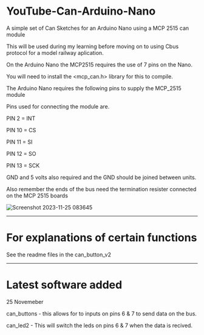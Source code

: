 # YouTube-Can-Arduino-Nano
A simple set of Can Sketches for an Arduino Nano using a MCP 2515 can module

This will be used during my learning before moving on to using Cbus protocol for a model railway aplication.

On the Arduino Nano the MCP2515 requires the use of 7 pins on the Nano.

You will need to install the <mcp_can.h> library for this to compile.

The Arduino Nano requires the following pins to supply the MCP_2515 module

Pins used for connecting the module are.

PIN 2 = INT

PIN 10 = CS

PIN 11 = SI

PIN 12 = SO

PIN 13 = SCK

GND and 5 volts also required and the GND should be joined between units.

Also remember the ends of the bus need the termination resister connected on the MCP 2515 boards

![Screenshot 2023-11-25 083645](https://github.com/johnmholmes/YouTube-Can-Arduino-Nano/assets/60571002/53089285-e6ed-4b93-a4d2-de7615801de3)

----

# For explanations of certain functions

See the readme files in the can_button_v2

----

# Latest software added

 25 Novemeber
 
can_buttons - this allows for to inputs on pins 6 & 7 to send data on the bus.

can_led2 - This will switch the leds on pins 6 & 7 when the data is recived.


